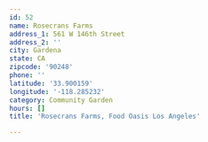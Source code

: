 ```yaml
---
id: 52
name: Rosecrans Farms
address_1: 561 W 146th Street
address_2: ''
city: Gardena
state: CA
zipcode: '90248'
phone: ''
latitude: '33.900159'
longitude: '-118.285232'
category: Community Garden
hours: []
title: 'Rosecrans Farms, Food Oasis Los Angeles'

---
```

